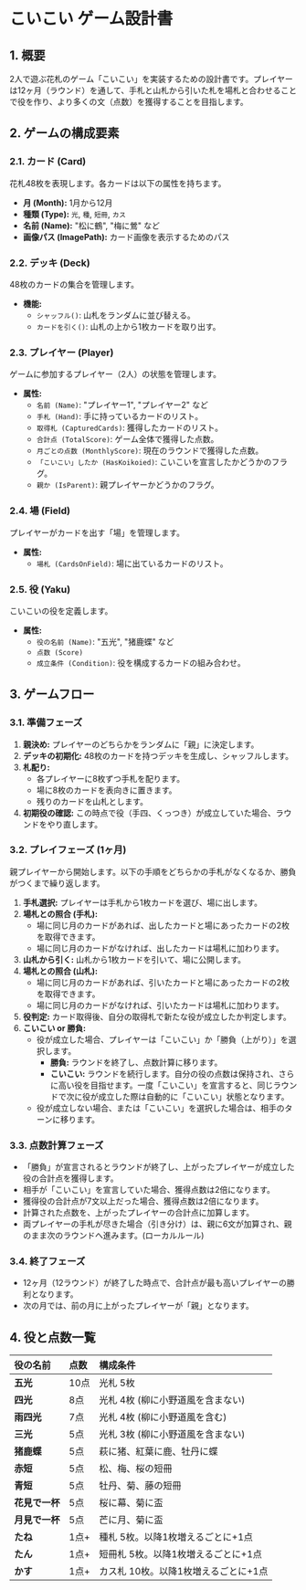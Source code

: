# こいこい ゲーム設計書

## 1. 概要

2人で遊ぶ花札のゲーム「こいこい」を実装するための設計書です。プレイヤーは12ヶ月（ラウンド）を通して、手札と山札から引いた札を場札と合わせることで役を作り、より多くの文（点数）を獲得することを目指します。

## 2. ゲームの構成要素

### 2.1. カード (Card)

花札48枚を表現します。各カードは以下の属性を持ちます。

-   **月 (Month):** 1月から12月
-   **種類 (Type):** `光`, `種`, `短冊`, `カス`
-   **名前 (Name):** "松に鶴", "梅に鶯" など
-   **画像パス (ImagePath):** カード画像を表示するためのパス

### 2.2. デッキ (Deck)

48枚のカードの集合を管理します。

-   **機能:**
    -   `シャッフル()`: 山札をランダムに並び替える。
    -   `カードを引く()`: 山札の上から1枚カードを取り出す。

### 2.3. プレイヤー (Player)

ゲームに参加するプレイヤー（2人）の状態を管理します。

-   **属性:**
    -   `名前 (Name)`: "プレイヤー1", "プレイヤー2" など
    -   `手札 (Hand)`: 手に持っているカードのリスト。
    -   `取得札 (CapturedCards)`: 獲得したカードのリスト。
    -   `合計点 (TotalScore)`: ゲーム全体で獲得した点数。
    -   `月ごとの点数 (MonthlyScore)`: 現在のラウンドで獲得した点数。
    -   `「こいこい」したか (HasKoikoied)`: こいこいを宣言したかどうかのフラグ。
    -   `親か (IsParent)`: 親プレイヤーかどうかのフラグ。

### 2.4. 場 (Field)

プレイヤーがカードを出す「場」を管理します。

-   **属性:**
    -   `場札 (CardsOnField)`: 場に出ているカードのリスト。

### 2.5. 役 (Yaku)

こいこいの役を定義します。

-   **属性:**
    -   `役の名前 (Name)`: "五光", "猪鹿蝶" など
    -   `点数 (Score)`
    -   `成立条件 (Condition)`: 役を構成するカードの組み合わせ。

## 3. ゲームフロー

### 3.1. 準備フェーズ

1.  **親決め:** プレイヤーのどちらかをランダムに「親」に決定します。
2.  **デッキの初期化:** 48枚のカードを持つデッキを生成し、シャッフルします。
3.  **札配り:**
    -   各プレイヤーに8枚ずつ手札を配ります。
    -   場に8枚のカードを表向きに置きます。
    -   残りのカードを山札とします。
4.  **初期役の確認:** この時点で役（手四、くっつき）が成立していた場合、ラウンドをやり直します。

### 3.2. プレイフェーズ (1ヶ月)

親プレイヤーから開始します。以下の手順をどちらかの手札がなくなるか、勝負がつくまで繰り返します。

1.  **手札選択:** プレイヤーは手札から1枚カードを選び、場に出します。
2.  **場札との照合 (手札):**
    -   場に同じ月のカードがあれば、出したカードと場にあったカードの2枚を取得できます。
    -   場に同じ月のカードがなければ、出したカードは場札に加わります。
3.  **山札から引く:** 山札から1枚カードを引いて、場に公開します。
4.  **場札との照合 (山札):**
    -   場に同じ月のカードがあれば、引いたカードと場にあったカードの2枚を取得できます。
    -   場に同じ月のカードがなければ、引いたカードは場札に加わります。
5.  **役判定:** カード取得後、自分の取得札で新たな役が成立したか判定します。
6.  **こいこい or 勝負:**
    -   役が成立した場合、プレイヤーは「こいこい」か「勝負（上がり）」を選択します。
        -   **勝負:** ラウンドを終了し、点数計算に移ります。
        -   **こいこい:** ラウンドを続行します。自分の役の点数は保持され、さらに高い役を目指せます。一度「こいこい」を宣言すると、同じラウンドで次に役が成立した際は自動的に「こいこい」状態となります。
    -   役が成立しない場合、または「こいこい」を選択した場合は、相手のターンに移ります。

### 3.3. 点数計算フェーズ

-   「勝負」が宣言されるとラウンドが終了し、上がったプレイヤーが成立した役の合計点を獲得します。
-   相手が「こいこい」を宣言していた場合、獲得点数は2倍になります。
-   獲得役の合計点が7文以上だった場合、獲得点数は2倍になります。
-   計算された点数を、上がったプレイヤーの合計点に加算します。
-   両プレイヤーの手札が尽きた場合（引き分け）は、親に6文が加算され、親のまま次のラウンドへ進みます。(ローカルルール)

### 3.4. 終了フェーズ

-   12ヶ月（12ラウンド）が終了した時点で、合計点が最も高いプレイヤーの勝利となります。
-   次の月では、前の月に上がったプレイヤーが「親」となります。

## 4. 役と点数一覧

| 役の名前     | 点数 | 構成条件                                       |
| :------------ | :--- | :--------------------------------------------- |
| **五光**      | 10点 | 光札 5枚                                       |
| **四光**      | 8点  | 光札 4枚 (柳に小野道風を含まない)              |
| **雨四光**    | 7点  | 光札 4枚 (柳に小野道風を含む)                  |
| **三光**      | 5点  | 光札 3枚 (柳に小野道風を含まない)              |
| **猪鹿蝶**    | 5点  | 萩に猪、紅葉に鹿、牡丹に蝶                     |
| **赤短**      | 5点  | 松、梅、桜の短冊                               |
| **青短**      | 5点  | 牡丹、菊、藤の短冊                             |
| **花見で一杯**| 5点  | 桜に幕、菊に盃                                 |
| **月見で一杯**| 5点  | 芒に月、菊に盃                                 |
| **たね**      | 1点+ | 種札 5枚。以降1枚増えるごとに+1点              |
| **たん**      | 1点+ | 短冊札 5枚。以降1枚増えるごとに+1点            |
| **かす**      | 1点+ | カス札 10枚。以降1枚増えるごとに+1点           |
